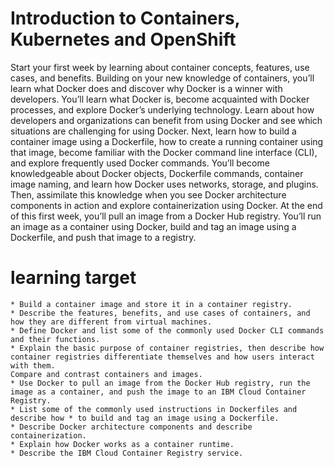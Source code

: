 # Introduction to Containers, Kubernetes and OpenShift
Start your first week by learning about container concepts, features, use cases, and benefits. Building on your new knowledge of containers, you’ll learn what Docker does and discover why Docker is a winner with developers. You’ll learn what Docker is, become acquainted with Docker processes, and explore Docker’s underlying technology. Learn about how developers and organizations can benefit from using Docker and see which situations are challenging for using Docker. Next, learn how to build a container image using a Dockerfile, how to create a running container using that image, become familiar with the Docker command line interface (CLI), and explore frequently used Docker commands. You’ll become knowledgeable about Docker objects, Dockerfile commands, container image naming, and learn how Docker uses networks, storage, and plugins. Then, assimilate this knowledge when you see Docker architecture components in action and explore containerization using Docker. At the end of this first week, you’ll pull an image from a Docker Hub registry. You’ll run an image as a container using Docker, build and tag an image using a Dockerfile, and push that image to a registry.

# learning target

	* Build a container image and store it in a container registry.
	* Describe the features, benefits, and use cases of containers, and how they are different from virtual machines.
	* Define Docker and list some of the commonly used Docker CLI commands and their functions.
	* Explain the basic purpose of container registries, then describe how container registries differentiate themselves and how users interact with them.
	Compare and contrast containers and images.
	* Use Docker to pull an image from the Docker Hub registry, run the image as a container, and push the image to an IBM Cloud Container Registry.
	* List some of the commonly used instructions in Dockerfiles and describe how * to build and tag an image using a Dockerfile.
	* Describe Docker architecture components and describe containerization.
	* Explain how Docker works as a container runtime.
	* Describe the IBM Cloud Container Registry service. 
